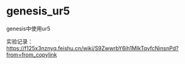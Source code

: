 # genesis_ur5
genesis中使用ur5

实验记录：
https://f125x3nznyq.feishu.cn/wiki/S9ZwwrbY6ih1MIkTqyfcNinsnPd?from=from_copylink
